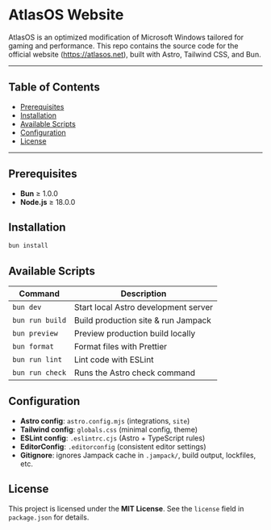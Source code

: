 # AtlasOS Website

AtlasOS is an optimized modification of Microsoft Windows tailored for gaming and performance. This repo contains the source code for the official website (https://atlasos.net), built with Astro, Tailwind CSS, and Bun.

---

## Table of Contents

- [Prerequisites](#prerequisites)
- [Installation](#installation)
- [Available Scripts](#available-scripts)
- [Configuration](#configuration)
- [License](#license)

---

## Prerequisites

- **Bun** ≥ 1.0.0
- **Node.js** ≥ 18.0.0

## Installation

```bash
bun install
```

## Available Scripts

| Command         | Description                          |
| --------------- | ------------------------------------ |
| `bun dev`       | Start local Astro development server |
| `bun run build` | Build production site & run Jampack  |
| `bun preview`   | Preview production build locally     |
| `bun format`    | Format files with Prettier           |
| `bun run lint`  | Lint code with ESLint                |
| `bun run check` | Runs the Astro check command         |

## Configuration

- **Astro config**: `astro.config.mjs` (integrations, `site`)
- **Tailwind config**: `globals.css` (minimal config, theme)
- **ESLint config**: `.eslintrc.cjs` (Astro + TypeScript rules)
- **EditorConfig**: `.editorconfig` (consistent editor settings)
- **Gitignore**: ignores Jampack cache in `.jampack/`, build output, lockfiles, etc.

## License

This project is licensed under the **MIT License**. See the `license` field in `package.json` for details.
